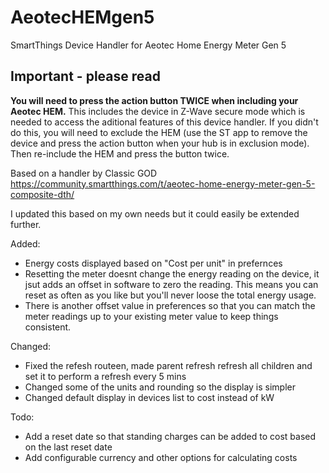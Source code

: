 # AeotecHEMgen5
SmartThings Device Handler for Aeotec Home Energy Meter Gen 5

## Important - please read

**You will need to press the action button TWICE when including your Aeotec HEM.** This includes the device in Z-Wave secure mode which is needed to access the aditional features of this device handler. If you didn't do this, you will need to exclude the HEM (use the ST app to remove the device and press the action button when your hub is in exclusion mode). Then re-include the HEM and press the button twice.

Based on a handler by Classic GOD https://community.smartthings.com/t/aeotec-home-energy-meter-gen-5-composite-dth/

I updated this based on my own needs but it could easily be extended further.

Added:

* Energy costs displayed based on "Cost per unit" in prefernces
* Resetting the meter doesnt change the energy reading on the device, it jsut adds an offset in software to zero 
the reading. This means you can reset as often as you like but you'll never loose the total energy usage.
* There is another offset value in preferences so that you can match the meter readings up to your existing meter value to keep things consistent.

Changed:

* Fixed the refesh routeen, made parent refresh refresh all children and set it to perform a refresh every 5 mins
* Changed some of the units and rounding so the display is simpler
* Changed default display in devices list to cost instead of kW

Todo:

* Add a reset date so that standing charges can be added to cost based on the last reset date
* Add configurable currency and other options for calculating costs


